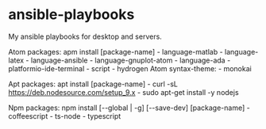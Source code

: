 # ansible-playbooks
My ansible playbooks for desktop and servers.

Atom packages: apm install [package-name]
	- language-matlab
	- language-latex
	- language-ansible
	- language-gnuplot-atom
	- language-ada
	- platformio-ide-terminal
	- script
	- hydrogen
Atom syntax-theme:
	- monokai

Apt packages: apt install [package-name]
	- curl -sL https://deb.nodesource.com/setup_9.x
	- sudo apt-get install -y nodejs

Npm packages: npm install [--global | -g] [--save-dev] [package-name]
	- coffeescript
	- ts-node
	- typescript
